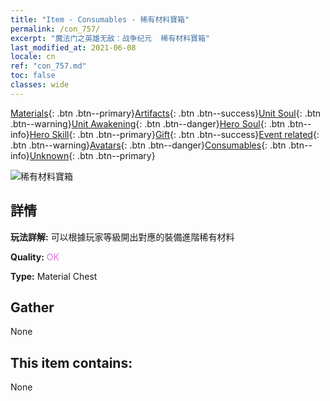 ```yaml
---
title: "Item - Consumables - 稀有材料寶箱"
permalink: /con_757/
excerpt: "魔法门之英雄无敌：战争纪元  稀有材料寶箱"
last_modified_at: 2021-06-08
locale: cn
ref: "con_757.md"
toc: false
classes: wide
---
```

 [Materials](/ItemsCN/){: .btn .btn--primary}[Artifacts](/ItemsCN/Artifacts/){: .btn .btn--success}[Unit Soul](/ItemsCN/UnitSoul/){: .btn .btn--warning}[Unit Awakening](/ItemsCN/UnitAwakening/){: .btn .btn--danger}[Hero Soul](/ItemsCN/HeroSoul/){: .btn .btn--info}[Hero Skill](/ItemsCN/HeroSkill/){: .btn .btn--primary}[Gift](/ItemsCN/Gift/){: .btn .btn--success}[Event related](/ItemsCN/Events/){: .btn .btn--warning}[Avatars](/ItemsCN/Avatars/){: .btn .btn--danger}[Consumables](/ItemsCN/Consumables/){: .btn .btn--info}[Unknown](/ItemsCN/Unknown/){: .btn .btn--primary}

 ![稀有材料寶箱](/images/t/i_304001.png)

## 詳情
 **玩法詳解:** 可以根據玩家等級開出對應的裝備進階稀有材料

 **Quality:** <span style="color: #DA70D6">OK</span>

 **Type:** Material Chest

## Gather

  None

## This item contains:

  None

